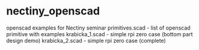 # nectiny_openscad
openscad examples for Nectiny seminar
primitives.scad - list of openscad primitive with examples
krabicka_1.scad - simple rpi zero case (bottom part design demo)
krabicka_2.scad - simple rpi zero case (complete)
